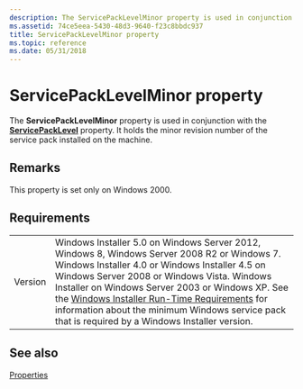 ```yaml
---
description: The ServicePackLevelMinor property is used in conjunction with the ServicePackLevel property. It holds the minor revision number of the service pack installed on the machine.
ms.assetid: 74ce5eea-5430-48d3-9640-f23c8bbdc937
title: ServicePackLevelMinor property
ms.topic: reference
ms.date: 05/31/2018
---
```


# ServicePackLevelMinor property

The **ServicePackLevelMinor** property is used in conjunction with the [**ServicePackLevel**](servicepacklevel.md) property. It holds the minor revision number of the service pack installed on the machine.

## Remarks

This property is set only on Windows 2000.

## Requirements



|                    |                                                                                                                                                                                                                                                                                                                                                                                                                                                  |
|--------------------|--------------------------------------------------------------------------------------------------------------------------------------------------------------------------------------------------------------------------------------------------------------------------------------------------------------------------------------------------------------------------------------------------------------------------------------------------|
| Version<br/> | Windows Installer 5.0 on Windows Server 2012, Windows 8, Windows Server 2008 R2 or Windows 7. Windows Installer 4.0 or Windows Installer 4.5 on Windows Server 2008 or Windows Vista. Windows Installer on Windows Server 2003 or Windows XP. See the [Windows Installer Run-Time Requirements](windows-installer-portal.md) for information about the minimum Windows service pack that is required by a Windows Installer version.<br/> |



## See also

<dl> <dt>

[Properties](properties.md)
</dt> </dl>

 

 




